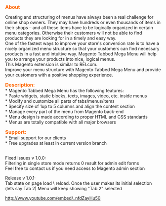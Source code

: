<div class="std">
    <p><strong><span style="font-size: medium; color: #ff6600;">About</span></strong></p>
Creating and structuring of menus have always been a real challenge for online shop owners. They may have hundreds or even thousands of items in their shops – and all these items have to be logically organized in certain menu categories. Otherwise their customers will not be able to find products they are looking for in a timely and easy way. <br>
One of the fastest ways to improve your store's conversion rate is to have a nicely organized menu structure so that your customers can find necessary products in a fast and intuitive way. Magento Tabbed Mega Menu will help you to arrange your products into nice, logical menus. <br>
This Magento extension is similar to REI.com.<br>
Improve your menu structure with Magento Tabbed Mega Menu and provide your customers with a positive shopping experience. <p></p>

<p>
<strong><span style="font-size: medium; color: #ff6600;">Description:</span></strong><br>
* Magento Tabbed Mega Menu has the following features:<br>
* Paste widgets, static blocks, texts, images, video, etc. inside menus<br>
* Modify and customize all parts of tabs/menus/items<br>
* Specify size of 1up to 5 columns and align the content section<br>
* Manage every part of the menu from Magento back-end<br>
* Menu design is made according to proper HTML and CSS standards<br>
* Menus are totally compatible with all major browsers</p>

<p><strong><span style="font-size: medium; color: #ff6600;">Support:</span></strong> <br>
* Email support for our clients<br> * Free upgrades at least in current version branch <br><br></p>

<p>Fixed issues v 1.0.0:<br>
Filtering in single store mode returns 0 result for admin edit forms<br>
Feel free to contact us if you need access to Magento admin section</p>


<p>Release v 1.0.1:<br>
Tab state on page load \ reload. Once the user makes its initial selection (lets say Tab 2) Menu will keep showing "Tab 2" selected </p>

http://www.youtube.com/embed/_nfdZayHu50
